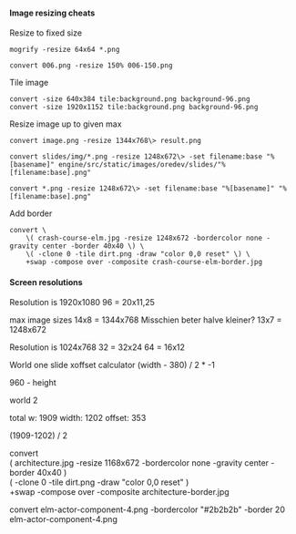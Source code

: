 
#### Image resizing cheats

Resize to fixed size

```
mogrify -resize 64x64 *.png
```

```
convert 006.png -resize 150% 006-150.png
```

Tile image

```
convert -size 640x384 tile:background.png background-96.png
convert -size 1920x1152 tile:background.png background-96.png
```

Resize image up to given max

```
convert image.png -resize 1344x768\> result.png
```

```
convert slides/img/*.png -resize 1248x672\> -set filename:base "%[basename]" engine/src/static/images/oredev/slides/"%[filename:base].png"
```

```
convert *.png -resize 1248x672\> -set filename:base "%[basename]" "%[filename:base].png"
```

Add border

```
convert \
    \( crash-course-elm.jpg -resize 1248x672 -bordercolor none -gravity center -border 40x40 \) \
    \( -clone 0 -tile dirt.png -draw "color 0,0 reset" \) \
    +swap -compose over -composite crash-course-elm-border.jpg
```


#### Screen resolutions

Resolution is 1920x1080
96 = 20x11,25

max image sizes
14x8 = 1344x768
Misschien beter halve kleiner?
13x7 = 1248x672

Resolution is 1024x768
32 = 32x24
64 = 16x12

World one slide xoffset calculator
(width - 380) / 2 * -1

960 - height



world 2

total w: 1909
width: 1202
offset: 353

(1909-1202) / 2


convert \
    \( architecture.jpg -resize 1168x672 -bordercolor none -gravity center -border 40x40 \) \
    \( -clone 0 -tile dirt.png -draw "color 0,0 reset" \) \
    +swap -compose over -composite architecture-border.jpg
    
    
convert elm-actor-component-4.png -bordercolor "#2b2b2b" -border 20 elm-actor-component-4.png

